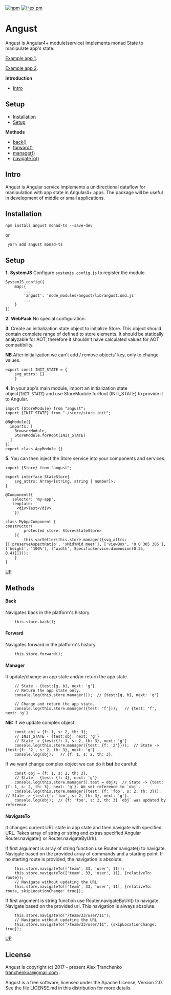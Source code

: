[![npm](https://img.shields.io/npm/dm/localeval.svg)](https://github.com/sash-ua/angust)
[![Hex.pm](https://img.shields.io/hexpm/l/plug.svg)](https://github.com/sash-ua/angust)


# Angust

Angust is Angular4+ module(service) implements monad State to manipulate app's state.

[Example app 1](https://github.com/sash-ua/gen_drift_monad-ts_a4).

[Example app 2](https://sash-ua.github.io/todos-next/).

**Introduction**
* [Intro](#intro)

## Setup
* [Installation](#installation)
* [Setup](#setup)

**Methods**
* [back()](#back)
* [forward()](#forward)
* [manager()](#manager)
* [navigateTo()](#navigateto)

## Intro

Angust is Angular service implements a unidirectional dataflow for manipulation with app state in Angular4+ apps. The package will be useful
in development of middle or small applications.

## Installation
```
npm install angust monad-ts --save-dev
```
or
```
 yarn add angust monad-ts
```

## Setup

**1.** **SystemJS** Configure `systemjs.config.js` to register the module.
```
SystemJS.config({
	map:{
		...
		'angust': 'node_modules/angust/lib/angust.umd.js'
		...
	}
})
```
**2.** **WebPack** No special configuration.

**3.** Create an initialization state object to initialize Store. This object should contain complete range of defined
 to store elements. It should be statically analyzable for AOT, therefore it shouldn't have calculated values for AOT
 compatibility.
 
**NB** After initialization we can't add / remove objects' key, only to change values.
```
export const INIT_STATE = {
	svg_attrs: []
	}
```

**4.** In your app's main module, import an initialization state object(`INIT_STATE`) and use StoreModule.forRoot
(INIT_STATE) to provide it to Angular.
```
import {StoreModule} from "angust";
import {INIT_STATE} from "./store/store.init";

@NgModule({
  imports: [
    BrowserModule,
    StoreModule.forRoot(INIT_STATE)
  ]
})
export class AppModule {}
```
**5.** You can then inject the Store service into your components and services.
 ```
 import {Store} from "angust";
 
 export interface StateStore{
     svg_attrs: Array<[string, string | number]>;
 }
 
 @Component({
	selector: 'my-app',
	template: `
	  <div>Test</div>
	`})
 
 class MyAppComponent {
 constructor(
         protected store: Store<StateStore>
     ){
         this.varSetter(this.store.manager({svg_attrs: [['preserveAspectRatio', 'xMidYMid meet'], ['viewBox', '0 0 305 305'], ['height', '100%'], ['width', SpecificService.dimension(0.35, 0.4)]]}));
     }
 }
 ```

[UP](#angust)

## Methods

#### Back
Navigates back in the platform's history.
```
	this.store.back();
```

#### Forward
Navigates forward in the platform's history.
```
	this.store.forward();
```

#### Manager
It update/change an app state and/or return the app state.
```
	// State - {test:[g, b], next: 'g'}
	// Return the app state only.
	console.log(this.store.manager());  // {test:[g, b], next: 'g'}
	
	// Change and return the app state.
	console.log(this.store.manager({test: 'f'}));   // {test: 'f', next: 'g'}
```
**NB:**
If we update complex object:
```
	const obj = {f: 1, s: 2, th: 3};
	// INIT_STATE - {test:obj, next: 'g'}
	// State -> {test:{f: 1, s: 2, th: 3}, next: 'g'}
	console.log(this.store.manager({test: {f: '2'}}));  // State -> {test:{f: '2', s: 2, th: 3}, next: 'g'}
	console.log(obj);   // {f: 1, s: 2, th: 3};
```
If we want change complex object we can do it **but** be careful:
```
	const obj = {f: 1, s: 2, th: 3};
	// State - {test: {f: 4}, next: 'g'}
	console.log(this.store.manager().test = obj);  // State -> {test:{f: 1, s: 2, th: 3}, next: 'g'}. We set reference to `obj`.
	console.log(this.store.manager({test: {f: 'foo', s: 2, th: 3}));  // State -> {test:{f: 'foo', s: 2, th: 3}, next: 'g'}.
	console.log(obj);  // {f: 'foo', s: 2, th: 3} `obj` was updated by reference.
```

#### NavigateTo
It changes current URL state in app state and then navigate with specified URL.
Takes array of string or string and extras specified Angular Router.navigate() or Router.navigateByUrl().

If first argument is array of string function use Router.navigate() to navigate. Navigate based on the provided array of commands and a starting point. If no starting route is provided, the navigation is absolute.
```
	this.store.navigateTo(['team', 33, 'user', 11]);
	this.store.navigateTo(['team', 33, 'user', 11], {relativeTo: route});
	// Navigate without updating the URL
	this.store.navigateTo(['team', 33, 'user', 11], {relativeTo: route, skipLocationChange: true});

```
If first argument is string function use Router.navigateByUrl() to navigate. Navigate based on the provided url. This navigation is always absolute.
```
	this.store.navigateTo("/team/33/user/11");
	// Navigate without updating the URL
	this.store.navigateTo("/team/33/user/11", {skipLocationChange: true});
```

[UP](#angust)

## License

Angust is copyright (c) 2017 - present Alex Tranchenko tranchenkoa@gmail.com .

Angust is a free software, licensed under the Apache License, Version 2.0. See the file LICENSE.md in this
distribution for more details.
